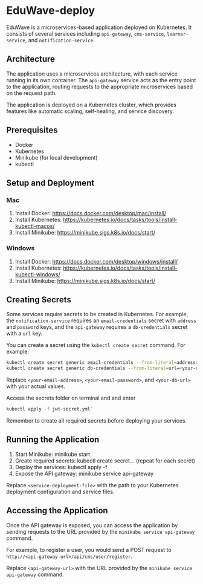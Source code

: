 # EduWave-deploy

EduWave is a microservices-based application deployed on Kubernetes. It consists of several services including `api-gateway`, `cms-service`, `learner-service`, and `notification-service`.

## Architecture

The application uses a microservices architecture, with each service running in its own container. The `api-gateway` service acts as the entry point to the application, routing requests to the appropriate microservices based on the request path.

The application is deployed on a Kubernetes cluster, which provides features like automatic scaling, self-healing, and service discovery.

## Prerequisites

- Docker
- Kubernetes
- Minikube (for local development)
- kubectl

## Setup and Deployment

### Mac

1. Install Docker: https://docs.docker.com/desktop/mac/install/
2. Install Kubernetes: https://kubernetes.io/docs/tasks/tools/install-kubectl-macos/
3. Install Minikube: https://minikube.sigs.k8s.io/docs/start/

### Windows

1. Install Docker: https://docs.docker.com/desktop/windows/install/
2. Install Kubernetes: https://kubernetes.io/docs/tasks/tools/install-kubectl-windows/
3. Install Minikube: https://minikube.sigs.k8s.io/docs/start/

## Creating Secrets

Some services require secrets to be created in Kubernetes. For example, the `notification-service` requires an `email-credentials` secret with `address` and `password` keys, and the `api-gateway` requires a `db-credentials` secret with a `url` key.

You can create a secret using the `kubectl create secret` command. For example:

```bash
kubectl create secret generic email-credentials --from-literal=address=<your-email-address> --from-literal=password=<your-email-password>
kubectl create secret generic db-credentials --from-literal=url=<your-db-url>
```

Replace `<your-email-address>`, `<your-email-password>`, and `<your-db-url>` with your actual values.

Access the secrets folder on terminal and and enter 

```bash
kubectl apply -f jwt-secret.yml`
```

Remember to create all required secrets before deploying your services.

## Running the Application

1. Start Minikube: minikube start
2. Create required secrets: kubectl create secret... (repeat for each secret)
3. Deploy the services: kubectl apply -f <service-deployment-file>
4. Expose the API gateway: minikube service api-gateway

Replace `<service-deployment-file>` with the path to your Kubernetes deployment configuration and service files.

## Accessing the Application

Once the API gateway is exposed, you can access the application by sending requests to the URL provided by the `minikube service api-gateway` command.

For example, to register a user, you would send a POST request to `http://<api-gateway-url>/api/cms/user/register`.

Replace `<api-gateway-url>` with the URL provided by the `minikube service api-gateway` command.